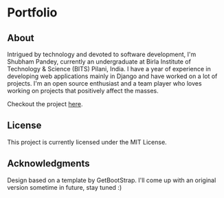 # Portfolio


## About
Intrigued by technology and devoted to software development, I'm Shubham Pandey, currently an undergraduate at Birla Institute of Technology & Science (BITS) Pilani, India. I have a year of experience in developing web applications mainly in Django and have worked on a lot of projects. I'm an open source enthusiast and a team player who loves working on projects that positively affect the masses.

Checkout the project [here](https://sp35.github.io/).

## License
This project is currently licensed under the MIT License.

## Acknowledgments
Design based on a template by GetBootStrap.
I'll come up with an original version sometime in future, stay tuned :)
